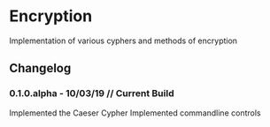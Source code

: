 # Encryption
Implementation of various cyphers and methods of encryption


<h2>Changelog</h2>

<h3>0.1.0.alpha - 10/03/19 // Current Build</h3>
Implemented the Caeser Cypher
Implemented commandline controls
